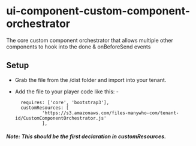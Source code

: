 # ui-component-custom-component-orchestrator
The core custom component orchestrator that allows multiple other components to hook into the done &amp; onBeforeSend events

## Setup

- Grab the file from the /dist folder and import into your tenant.

- Add the file to your player code like this: -

        requires: ['core', 'bootstrap3'],
        customResources: [
                'https://s3.amazonaws.com/files-manywho-com/tenant-id/CustomComponentOrchestrator.js'
                ],


##### Note: This should be the first declaration in customResources.